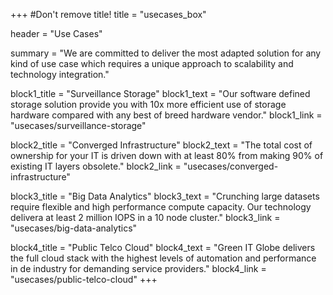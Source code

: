 +++
#Don't remove title!
title = "usecases_box"

header = "Use Cases"

summary = "We are committed to deliver the most adapted solution for any kind of use case which requires a unique approach to scalability and technology integration."

block1_title = "Surveillance Storage"
block1_text = "Our software defined storage solution provide you with 10x more efficient use of storage hardware compared with any best of breed hardware vendor."
block1_link = "usecases/surveillance-storage"

block2_title = "Converged Infrastructure"
block2_text = "The total cost of ownership for your IT is driven down with at least 80% from making 90% of existing IT layers obsolete."
block2_link = "usecases/converged-infrastructure"

block3_title = "Big Data Analytics"
block3_text = "Crunching large datasets require flexible and high performance compute capacity. Our technology delivera at least 2 million IOPS in a 10 node cluster."
block3_link = "usecases/big-data-analytics"

block4_title = "Public Telco Cloud"
block4_text = "Green IT Globe delivers the full cloud stack with the highest levels of automation and performance in de industry for demanding service providers."
block4_link = "usecases/public-telco-cloud"
+++
